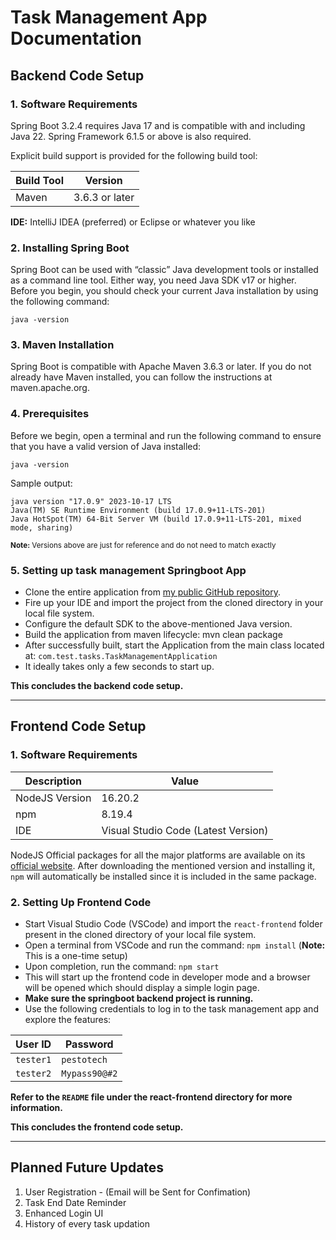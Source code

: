 # Task Management App Documentation

## Backend Code Setup

### 1. Software Requirements

Spring Boot 3.2.4 requires Java 17 and is compatible with and including Java 22. Spring Framework 6.1.5 or above is also required.

Explicit build support is provided for the following build tool:

| Build Tool | Version        |
| ---------- | -------------- |
| Maven      | 3.6.3 or later |

**IDE:** IntelliJ IDEA (preferred) or Eclipse or whatever you like

### 2. Installing Spring Boot

Spring Boot can be used with “classic” Java development tools or installed as a command line tool.
Either way, you need Java SDK v17 or higher. Before you begin, you should check your current Java installation by using the following command:

```
java -version
```

### 3. Maven Installation

Spring Boot is compatible with Apache Maven 3.6.3 or later.
If you do not already have Maven installed, you can follow the instructions at maven.apache.org.

### 4. Prerequisites

Before we begin, open a terminal and run the following command to ensure that you have a valid version of Java installed:

```
java -version
```

Sample output:

```
java version "17.0.9" 2023-10-17 LTS
Java(TM) SE Runtime Environment (build 17.0.9+11-LTS-201)
Java HotSpot(TM) 64-Bit Server VM (build 17.0.9+11-LTS-201, mixed mode, sharing)
```

<sup>**Note:** Versions above are just for reference and do not need to match exactly</sup>

### 5. Setting up task management Springboot App

-   Clone the entire application from [my public GitHub repository](https://github.com/supplecabinet/task-management).
-   Fire up your IDE and import the project from the cloned directory in your local file system.
-   Configure the default SDK to the above-mentioned Java version.
-   Build the application from maven lifecycle: mvn clean package
-   After successfully built, start the Application from the main class located at: `com.test.tasks.TaskManagementApplication`
-   It ideally takes only a few seconds to start up.

**This concludes the backend code setup.**

<hr>

## Frontend Code Setup

### 1. Software Requirements

| Description    | Value                               |
| -------------- | ----------------------------------- |
| NodeJS Version | 16.20.2                             |
| npm            | 8.19.4                              |
| IDE            | Visual Studio Code (Latest Version) |

NodeJS Official packages for all the major platforms are available on its [official website](https://nodejs.org/en/download/).
After downloading the mentioned version and installing it, `npm` will automatically be installed since it is included in the same package.

### 2. Setting Up Frontend Code

-   Start Visual Studio Code (VSCode) and import the `react-frontend` folder present in the cloned directory of your local file system.
-   Open a terminal from VSCode and run the command: `npm install` (**Note:** This is a one-time setup)
-   Upon completion, run the command: `npm start`
-   This will start up the frontend code in developer mode and a browser will be opened which should display a simple login page.
-   **Make sure the springboot backend project is running.**
-   Use the following credentials to log in to the task management app and explore the features:

| User ID   | Password      |
| --------- | ------------- |
| `tester1` | `pestotech`   |
| `tester2` | `Mypass90@#2` |

**Refer to the `README` file under the react-frontend directory for more information.**

**This concludes the frontend code setup.**

<hr>

## Planned Future Updates

1. User Registration - (Email will be Sent for Confimation)
2. Task End Date Reminder
3. Enhanced Login UI
4. History of every task updation
